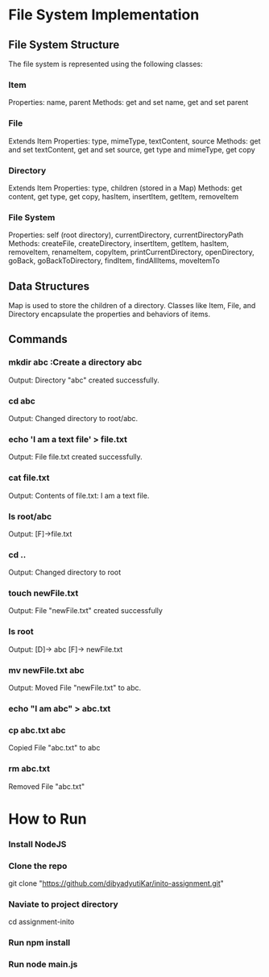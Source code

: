 # File System Implementation

## File System Structure

The file system is represented using the following classes:

### Item

Properties: name, parent
Methods: get and set name, get and set parent

### File

Extends Item
Properties: type, mimeType, textContent, source
Methods: get and set textContent, get and set source, get type and mimeType, get copy

### Directory

Extends Item
Properties: type, children (stored in a Map)
Methods: get content, get type, get copy, hasItem, insertItem, getItem, removeItem

### File System

Properties: self (root directory), currentDirectory, currentDirectoryPath
Methods: createFile, createDirectory, insertItem, getItem, hasItem, removeItem, renameItem, copyItem, printCurrentDirectory, openDirectory, goBack, goBackToDirectory, findItem, findAllItems, moveItemTo

## Data Structures

Map is used to store the children of a directory.
Classes like Item, File, and Directory encapsulate the properties and behaviors of items.

## Commands

### mkdir abc :Create a directory abc

Output: Directory "abc" created successfully.

### cd abc

Output: Changed directory to root/abc.

### echo 'I am a text file' > file.txt

Output: File file.txt created successfully.

### cat file.txt

Output: Contents of file.txt: I am a text file.

### ls root/abc

Output: [F]->file.txt

### cd ..

Output: Changed directory to root

### touch newFile.txt

Output: File "newFile.txt" created successfully

### ls root

Output: [D]-> abc
[F]-> newFile.txt

### mv newFile.txt abc

Output: Moved File "newFile.txt" to abc.

### echo "I am abc" > abc.txt

### cp abc.txt abc

Copied File "abc.txt" to abc

### rm abc.txt

Removed File "abc.txt"

# How to Run

### Install NodeJS

### Clone the repo

git clone "https://github.com/dibyadyutiKar/inito-assignment.git"

### Naviate to project directory

cd assignment-inito

### Run npm install

### Run node main.js
